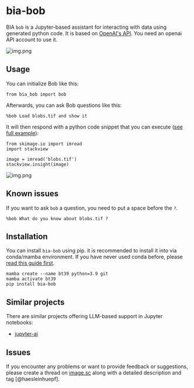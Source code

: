 # bia-bob

BIA `bob` is a Jupyter-based assistant for interacting with data using generated python code. It is based on [OpenAI's API](https://openai.com/blog/openai-api). You need an openai API account to use it.

![img.png](https://github.com/haesleinhuepf/bia-bob/raw/main/docs/images/screencast.gif)

## Usage

You can initialize Bob like this:
```
from bia_bob import bob
```

Afterwards, you can ask Bob questions like this:
```
%bob Load blobs.tif and show it
```

It will then respond with a python code snippet that you can execute ([see full example](https://github.com/haesleinhuepf/bia-bob/blob/main/demo/analysis_workflow.ipynb)):

```
from skimage.io import imread
import stackview

image = imread('blobs.tif')
stackview.insight(image)
```

![img.png](https://github.com/haesleinhuepf/bia-bob/raw/main/docs/images/load_and_show_blobs.png)

## Known issues

If you want to ask `bob` a question, you need to put a space before the `?`.

```
%bob What do you know about blobs.tif ?
```

## Installation

You can install `bia-bob` using pip. it is recommended to install it into via conda/mamba environment. If you have never used conda before, please [read this guide first](https://biapol.github.io/blog/mara_lampert/getting_started_with_mambaforge_and_python/readme.html).  

```
mamba create --name bt39 python=3.9 git
mamba activate bt39
pip install bia-bob
```

## Similar projects

There are similar projects offering LLM-based support in Jupyter notebooks:
* [jupyter-ai](https://github.com/jupyterlab/jupyter-ai)

## Issues

If you encounter any problems or want to provide feedback or suggestions, please create a thread on [image.sc](https://image.sc) along with a detailed description and tag [@haesleinhuepf].





